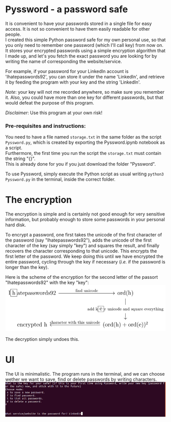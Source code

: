 # Pyssword - a password safe

It is convenient to have your passwords stored in a single file for easy access.
It is not so convenient to have them easily readable for other people.  
I created this simple Python password safe for my own personal use, so that you only need to remember one password (which I'll call key) from now on.  
It stores your encrypted passwords using a simple encryption algorithm that I made up, and let's you fetch the exact password you are looking for by writing the name of corresponding the website/service. 

For example, if your password for your LinkedIn account is 'Ihatepasswords92', you can store it under the name 'LinkedIn', and retrieve it by feeding the program with your key and the string 'LinkedIn'.

*Note*: your key will not me recorded anywhere, so make sure you remember it. Also, you could have more than one key for different passwords, but that would defeat the purpose of this program.

*Disclaimer*: Use this program at your own risk!

### Pre-requisites and instructions:
You need to have a file named `storage.txt` in the same folder as the script `Pyssword.py`, which is created by exporting the Pyssword.ipynb notebook as a script.  
Furthermore, the first time you run the script the `storage.txt` must contain the string "{}".   
This is already done for you if you just download the folder "Pyssword".

To use Pyssword, simply execute the Python script as usual writing `python3 Pyssword.py` in the terminal, inside the correct folder.

# The encryption

The encryption is simple and is certainly not good enough for very sensitive information, but probably enough to store some passwords in your personal hard disk.

To encrypt a password, one first takes the unicode of the first character of the password (say "Ihatepasswords92"), adds the unicode of the first character of the key (say simply "key") and squares the result, and finally recovers the character corresponding to that unicode. This encrypts the first letter of the password. We keep doing this until we have encrypted the entire password, cycling through the key if necessary (*i.e.* if the password is longer than the key).

Here is the scheme of the encryption for the second letter of the passort "Ihatepasswords92" with the key "key":
![](images/encryption_pyssword.png)

The decryption simply undoes this.

# UI

The UI is minimalistic. 
The program runs in the terminal, and we can choose wether we want to save, find or delete passwords by writing characters.
![](images/UI_pyssword.png)

